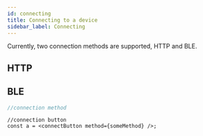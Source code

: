 ```yaml
---
id: connecting
title: Connecting to a device
sidebar_label: Connecting
---
```


Currently, two connection methods are supported, HTTP and BLE.

## HTTP

## BLE

```typescript
//connection method
```

```tsx
//connection button
const a = <connectButton method={someMethod} />;
```
